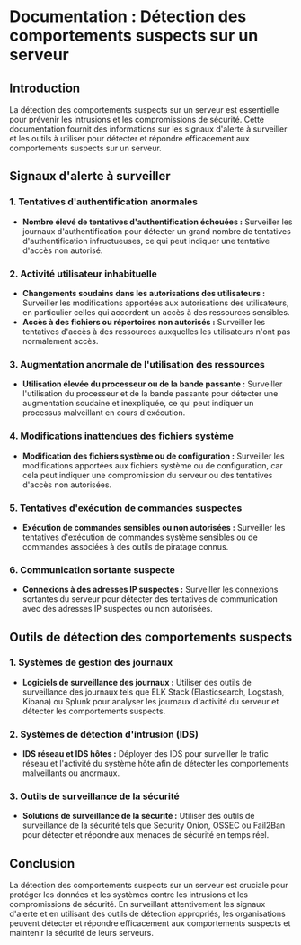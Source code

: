 # Documentation : Détection des comportements suspects sur un serveur

## Introduction
La détection des comportements suspects sur un serveur est essentielle pour prévenir les intrusions et les compromissions de sécurité. Cette documentation fournit des informations sur les signaux d'alerte à surveiller et les outils à utiliser pour détecter et répondre efficacement aux comportements suspects sur un serveur.

## Signaux d'alerte à surveiller

### 1. Tentatives d'authentification anormales
- **Nombre élevé de tentatives d'authentification échouées :** Surveiller les journaux d'authentification pour détecter un grand nombre de tentatives d'authentification infructueuses, ce qui peut indiquer une tentative d'accès non autorisé.

### 2. Activité utilisateur inhabituelle
- **Changements soudains dans les autorisations des utilisateurs :** Surveiller les modifications apportées aux autorisations des utilisateurs, en particulier celles qui accordent un accès à des ressources sensibles.
- **Accès à des fichiers ou répertoires non autorisés :** Surveiller les tentatives d'accès à des ressources auxquelles les utilisateurs n'ont pas normalement accès.

### 3. Augmentation anormale de l'utilisation des ressources
- **Utilisation élevée du processeur ou de la bande passante :** Surveiller l'utilisation du processeur et de la bande passante pour détecter une augmentation soudaine et inexpliquée, ce qui peut indiquer un processus malveillant en cours d'exécution.

### 4. Modifications inattendues des fichiers système
- **Modification des fichiers système ou de configuration :** Surveiller les modifications apportées aux fichiers système ou de configuration, car cela peut indiquer une compromission du serveur ou des tentatives d'accès non autorisées.

### 5. Tentatives d'exécution de commandes suspectes
- **Exécution de commandes sensibles ou non autorisées :** Surveiller les tentatives d'exécution de commandes système sensibles ou de commandes associées à des outils de piratage connus.

### 6. Communication sortante suspecte
- **Connexions à des adresses IP suspectes :** Surveiller les connexions sortantes du serveur pour détecter des tentatives de communication avec des adresses IP suspectes ou non autorisées.

## Outils de détection des comportements suspects

### 1. Systèmes de gestion des journaux
- **Logiciels de surveillance des journaux :** Utiliser des outils de surveillance des journaux tels que ELK Stack (Elasticsearch, Logstash, Kibana) ou Splunk pour analyser les journaux d'activité du serveur et détecter les comportements suspects.

### 2. Systèmes de détection d'intrusion (IDS)
- **IDS réseau et IDS hôtes :** Déployer des IDS pour surveiller le trafic réseau et l'activité du système hôte afin de détecter les comportements malveillants ou anormaux.

### 3. Outils de surveillance de la sécurité
- **Solutions de surveillance de la sécurité :** Utiliser des outils de surveillance de la sécurité tels que Security Onion, OSSEC ou Fail2Ban pour détecter et répondre aux menaces de sécurité en temps réel.

## Conclusion
La détection des comportements suspects sur un serveur est cruciale pour protéger les données et les systèmes contre les intrusions et les compromissions de sécurité. En surveillant attentivement les signaux d'alerte et en utilisant des outils de détection appropriés, les organisations peuvent détecter et répondre efficacement aux comportements suspects et maintenir la sécurité de leurs serveurs.
